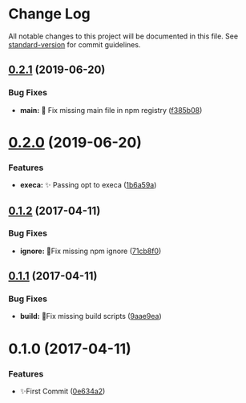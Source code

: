 # Change Log

All notable changes to this project will be documented in this file. See [standard-version](https://github.com/conventional-changelog/standard-version) for commit guidelines.

<a name="0.2.1"></a>
## [0.2.1](https://github.com/vivaxy/execa-process-log/compare/v0.2.0...v0.2.1) (2019-06-20)


### Bug Fixes

* **main:** :bug: Fix missing main file in npm registry ([f385b08](https://github.com/vivaxy/execa-process-log/commit/f385b08))



<a name="0.2.0"></a>
# [0.2.0](https://github.com/vivaxy/execa-process-log/compare/v0.1.2...v0.2.0) (2019-06-20)


### Features

* **execa:** :sparkles: Passing opt to execa ([1b6a59a](https://github.com/vivaxy/execa-process-log/commit/1b6a59a))



<a name="0.1.2"></a>
## [0.1.2](https://github.com/vivaxy/execa-process-log/compare/v0.1.1...v0.1.2) (2017-04-11)


### Bug Fixes

* **ignore:** :bug:Fix missing npm ignore ([71cb8f0](https://github.com/vivaxy/execa-process-log/commit/71cb8f0))



<a name="0.1.1"></a>
## [0.1.1](https://github.com/vivaxy/execa-process-log/compare/v0.1.0...v0.1.1) (2017-04-11)


### Bug Fixes

* **build:** :bug:Fix missing build scripts ([9aae9ea](https://github.com/vivaxy/execa-process-log/commit/9aae9ea))



<a name="0.1.0"></a>
# 0.1.0 (2017-04-11)


### Features

* :sparkles:First Commit ([0e634a2](https://github.com/vivaxy/execa-process-log/commit/0e634a2))

